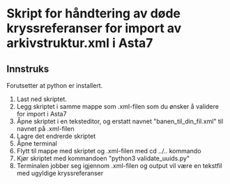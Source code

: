 # Skript for håndtering av døde kryssreferanser for import av arkivstruktur.xml i Asta7 

## Innstruks

Forutsetter at python er installert.
1. Last ned skriptet.
2. Legg skriptet i samme mappe som .xml-filen som du ønsker å validere for import i Asta7
3. Åpne skriptet i en teksteditor, og erstatt navnet "banen_til_din_fil.xml" til navnet på .xml-filen
4. Lagre det endrerde skriptet
5. Åpne terminal 
6. Flytt til mappe med skriptet og .xml-filen med cd ../.. kommando
7. Kjør skriptet med kommandoen "python3 validate_uuids.py"
8. Terminalen jobber seg igjennom .xml-filen og output vil være en tekstfil med ugyldige kryssreferanser 

